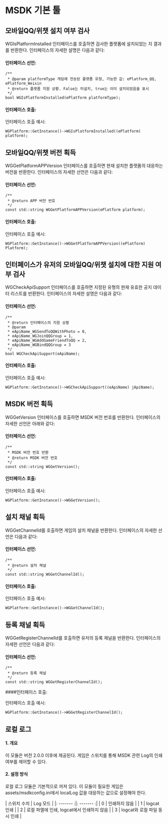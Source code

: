 ﻿MSDK 기본 툴
======

모바일QQ/위챗 설치 여부 검사
------
WGIsPlatformInstalled 인터페이스를 호출하면 검사한 플랫폼에 설치되었는 지 결과를 반환한다. 인터페이스의 자세한 설명은 다음과 같다:
#### 인터페이스 선언: 

	/**
	 * @param platformType 게임에 전송된 플랫폼 유형, 가능한 값: ePlatform_QQ, ePlatform_Weixin
	 * @return 플랫폼 지원 상황. False는 미설치, true는 이미 설치되었음을 표시
	 */
	bool WGIsPlatformInstalled(ePlatform platformType);

#### 인터페이스 호출: 

인터페이스 호출 예시: 

	WGPlatform::GetInstance()->WGIsPlatformInstalled((ePlatform) platform);


모바일QQ/위챗 버전 획득
------
WGGetPlatformAPPVersion 인터페이스를 호출하면 현재 설치한 플랫폼의 대응하는 버전을 반환한다. 인터페이스의 자세한 선언은 다음과 같다:
#### 인터페이스 선언: 

	/**
	 * @return APP 버전 번호
	 */
	const std::string WGGetPlatformAPPVersion(ePlatform platform);

#### 인터페이스 호출: 

인터페이스 호출 예시: 

	WGPlatform::GetInstance()->WGGetPlatformAPPVersion((ePlatform) Platform);

인터페이스가 유저의 모바일QQ/위챗 설치에 대한 지원 여부 검사
------
WGCheckApiSupport 인터페이스를 호출하면 지정된 유형의 현재 유효한 공지 데이터 리스트를 반환한다. 인터페이스의 자세한 설명은 다음과 같다:
#### 인터페이스 선언: 

	/**
	 * @return 인터페이스의 지원 상황
	 * @param
	 * eApiName_WGSendToQQWithPhoto = 0,
	 * eApiName_WGJoinQQGroup = 1,
	 * eApiName_WGAddGameFriendToQQ = 2,
	 * eApiName_WGBindQQGroup = 3
	 */
	bool WGCheckApiSupport(eApiName);

#### 인터페이스 호출: 

인터페이스 호출 예시: 

	WGPlatform::GetInstance()->WGCheckApiSupport((eApiName) jApiName);

MSDK 버전 획득
------
WGGetVersion 인터페이스를 호출하면 MSDK 버전 번호를 반환한다. 인터페이스의 자세한 선언은 아래와 같다:
#### 인터페이스 선언: 

	/**
	 * MSDK 버전 번호 반환
	 * @return MSDK 버전 번호
	 */
    const std::string WGGetVersion();

#### 인터페이스 호출: 

인터페이스 호출 예시: 

	WGPlatform::GetInstance()->WGGetVersion();

설치 채널 획득
----------

WGGetChannelId를 호출하면 게임의 설치 채널을 반환한다. 인터페이스의 자세한 선언은 다음과 같다:
#### 인터페이스 선언: 

	/**
	 * @return 설치 채널
	 */
	const std::string WGGetChannelId();

#### 인터페이스 호출: 

인터페이스 호출 예시: 

	WGPlatform::GetInstance()->WGGetChannelId();

등록 채널 획득
----------

WGGetRegisterChannelId를 호출하면 유저의 등록 채널을 반환한다. 인터페이스의 자세한 선언은 다음과 같다:
#### 인터페이스 선언:

	/**
	 * @return 등록 채널
	 */
	const std::string WGGetRegisterChannelId();

####인터페이스 호출: 

인터페이스 호출 예시: 

	WGPlatform::GetInstance()->WGGetRegisterChannelId();

로컬 로그
------

#### 1. 개요
이 모듈은 버전 2.0.0 이후에 제공된다. 게임은 스위치를 통해 MSDK 관련 Log의 인쇄 여부를 제어할 수 있다.
#### 2. 설정 방식
로컬 로그 모듈은 기본적으로 꺼져 있다. 이 모듈이 필요한 게임은 assets/msdkconfig.ini에서 localLog 값을 대응하는 값으로 설정해야 한다.

| 스위치 수치 | Log 모드 |
|: ------- :|: ------- :|
| 0 | 인쇄하지 않음 |
| 1 | logcat 인쇄 |
| 2 | 로컬 파엘에 인쇄, logcat에서 인쇄하지 않음 |
| 3 | logcat와 로컬 파일 동시 인쇄 |	
